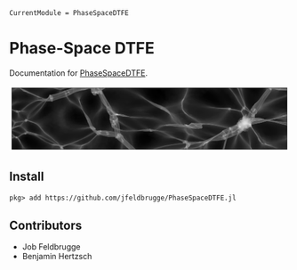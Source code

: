 ```@meta
CurrentModule = PhaseSpaceDTFE
```

# Phase-Space DTFE

Documentation for [PhaseSpaceDTFE](https://github.com/jfeldbrugge/PhaseSpaceDTFE.jl).

![Density field](assets/figures/density.png)

## Install

```julia-repl
pkg> add https://github.com/jfeldbrugge/PhaseSpaceDTFE.jl
```

## Contributors 
- Job Feldbrugge
- Benjamin Hertzsch